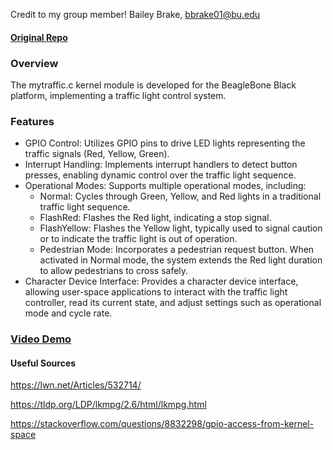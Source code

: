Credit to my group member!
Bailey Brake, bbrake01@bu.edu

#### [Original Repo](https://github.com/nikypopov/535-group)

### Overview
The mytraffic.c kernel module is developed for the BeagleBone Black platform, implementing a traffic light control system.

### Features
- GPIO Control: Utilizes GPIO pins to drive LED lights representing the traffic signals (Red, Yellow, Green).
- Interrupt Handling: Implements interrupt handlers to detect button presses, enabling dynamic control over the traffic light sequence.
- Operational Modes: Supports multiple operational modes, including:
  - Normal: Cycles through Green, Yellow, and Red lights in a traditional traffic light sequence.
  - FlashRed: Flashes the Red light, indicating a stop signal.
  - FlashYellow: Flashes the Yellow light, typically used to signal caution or to indicate the traffic light is out of operation.
  - Pedestrian Mode: Incorporates a pedestrian request button. When activated in Normal mode, the system extends the Red light duration to allow pedestrians to cross safely.
- Character Device Interface: Provides a character device interface, allowing user-space applications to interact with the traffic light controller, read its current state, and adjust settings such as operational mode and cycle rate.

### [Video Demo](https://drive.google.com/file/d/18_GiqllerLbfk5ggrCfGPLZQ_byBX0XD/view?usp=share_link)

#### Useful Sources

https://lwn.net/Articles/532714/

https://tldp.org/LDP/lkmpg/2.6/html/lkmpg.html

https://stackoverflow.com/questions/8832298/gpio-access-from-kernel-space
